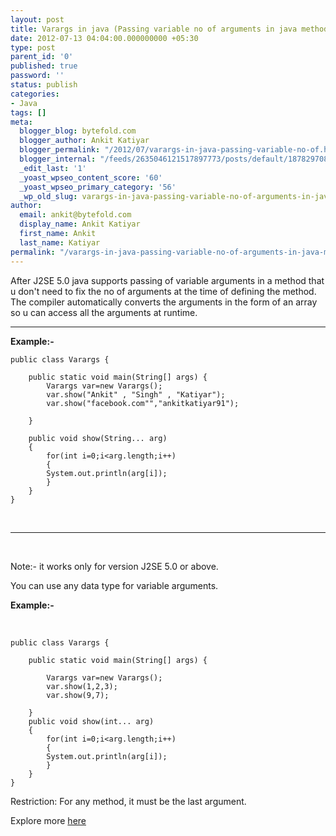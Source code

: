 ```yaml
---
layout: post
title: Varargs in java (Passing variable no of arguments in java method)
date: 2012-07-13 04:04:00.000000000 +05:30
type: post
parent_id: '0'
published: true
password: ''
status: publish
categories:
- Java
tags: []
meta:
  blogger_blog: bytefold.com
  blogger_author: Ankit Katiyar
  blogger_permalink: "/2012/07/varargs-in-java-passing-variable-no-of.html"
  blogger_internal: "/feeds/2635046121517897773/posts/default/1878297087044921893"
  _edit_last: '1'
  _yoast_wpseo_content_score: '60'
  _yoast_wpseo_primary_category: '56'
  _wp_old_slug: varargs-in-java-passing-variable-no-of-arguments-in-java-program
author:
  email: ankit@bytefold.com
  display_name: Ankit Katiyar
  first_name: Ankit
  last_name: Katiyar
permalink: "/varargs-in-java-passing-variable-no-of-arguments-in-java-method/"
---
```

After J2SE 5.0 java supports passing of variable arguments in a method that u don't need to fix the no of arguments at the time of defining the method.  
The compiler automatically converts the arguments in the form of an array so u can access all the arguments at runtime.

* * *

**Example:-**

```
public class Varargs {

	public static void main(String[] args) {
		Varargs var=new Varargs();
		var.show("Ankit" , "Singh" , "Katiyar");
		var.show("facebook.com"","ankitkatiyar91");

	}

	public void show(String... arg)
	{
		for(int i=0;i<arg.length;i++) 
		{
		System.out.println(arg[i]);
		}
	}
}
```

**&nbsp;**

* * *

&nbsp;

Note:- it works only&nbsp;for version J2SE 5.0 or above.

You can use any data type for variable arguments.

**Example:-**

_&nbsp;_

```
public class Varargs {
 
	public static void main(String[] args) {

		Varargs var=new Varargs();
		var.show(1,2,3);
		var.show(9,7);
	 
	}
	public void show(int... arg)
	{
		for(int i=0;i<arg.length;i++) 
		{
		System.out.println(arg[i]);
		}
	}
}
```

Restriction: For any method, it must be the last argument.

Explore more&nbsp;[here](https://docs.oracle.com/javase/1.5.0/docs/guide/language/varargs.html)

